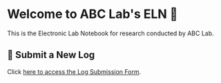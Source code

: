 # Welcome to ABC Lab's ELN 📘

This is the Electronic Lab Notebook for research conducted by ABC Lab.

## 🔗 Submit a New Log

Click [here to access the Log Submission Form](https://abc-eln-cloudflare.pages.dev/logform/).


